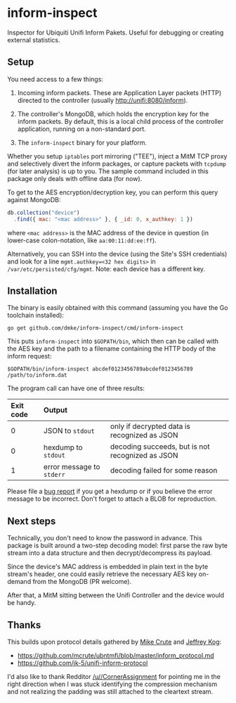 # inform-inspect

Inspector for Ubiquiti Unifi Inform Pakets. Useful for debugging or
creating external statistics.


## Setup

You need access to a few things:

1. Incoming inform packets. These are Application Layer packets (HTTP)
   directed to the controller (usually <http://unifi:8080/inform>).

2. The controller's MongoDB, which holds the encryption key for the
   inform packets. By default, this is a local child process of the
   controller application, running on a non-standard port.

3. The `inform-inspect` binary for your platform.

Whether you setup `iptables` port mirroring ("TEE"), inject a MitM TCP
proxy and selectively divert the inform packages, or capture packets
with `tcpdump` (for later analysis) is up to you. The sample command
included in this package only deals with offline data (for now).

To get to the AES encryption/decryption key, you can perform this query
against MongoDB:

```js
db.collection("device")
  .find({ mac: "<mac address>" }, { _id: 0, x_authkey: 1 })
```

where `<mac address>` is the MAC address of the device in question (in
lower-case colon-notation, like `aa:00:11:dd:ee:ff`).

Alternatively, you can SSH into the device (using the Site's SSH
credentials) and look for a line `mgmt.authkey=<32 hex digits>` in
`/var/etc/persisted/cfg/mgmt`. Note: each device has a different key.

## Installation

The binary is easily obtained with this command (assuming you have the
Go toolchain installed):

```
go get github.com/dmke/inform-inspect/cmd/inform-inspect
```

This puts `inform-inspect` into `$GOPATH/bin`, which then can be called
with the AES key and the path to a filename containing the HTTP body of
the inform request:


```
$GOPATH/bin/inform-inspect abcdef0123456789abcdef0123456789 /path/to/inform.dat
```

The program call can have one of three results:

| Exit code | Output |   |
|:----------|:-------|:--|
| 0 | JSON to `stdout`    | only if decrypted data is recognized as JSON |
| 0 | hexdump to `stdout` | decoding succeeds, but is not recognized as JSON |
| 1 | error message to `stderr` | decoding failed for some reason |

Please file a [bug report][issues] if you get a hexdump or if you believe
the error message to be incorrect. Don't forget to attach a BLOB for
reproduction.

[issues]: https://github.com/dmke/inform-inspect/issues

## Next steps

Technically, you don't need to know the password in advance. This
package is built around a two-step decoding model: first parse the raw
byte stream into a data structure and then decrypt/decompress its
payload.

Since the device's MAC address is embedded in plain text in the byte
stream's header, one could easily retrieve the necessary AES key
on-demand from the MongoDB (PR welcome).

After that, a MitM sitting between the Unifi Controller and the device
would be handy.


## Thanks

This builds upon protocol details gathered by [Mike Crute][mcrute] and
[Jeffrey Kog][jk-5]:

- <https://github.com/mcrute/ubntmfi/blob/master/inform_protocol.md>
- <https://github.com/jk-5/unifi-inform-protocol>

I'd also like to thank Redditor [/u//CornerAssignment][CornerAssignment]
for pointing me in the right direction when I was stuck identifying the
compression mechanism and not realizing the padding was still attached
to the cleartext stream.

[jk-5]: https://github.com/jk-5
[mcrute]: https://github.com/mcrute
[CornerAssignment]: https://www.reddit.com/user/CornerAssignment